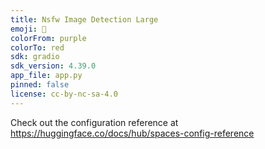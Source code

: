 ```yaml
---
title: Nsfw Image Detection Large
emoji: 👀
colorFrom: purple
colorTo: red
sdk: gradio
sdk_version: 4.39.0
app_file: app.py
pinned: false
license: cc-by-nc-sa-4.0
---
```


Check out the configuration reference at https://huggingface.co/docs/hub/spaces-config-reference
